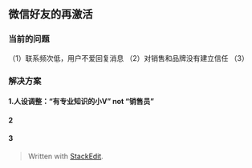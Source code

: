 

## 微信好友的再激活
### 当前的问题
（1）联系频次低，用户不爱回复消息
（2）对销售和品牌没有建立信任
（3）

### 解决方案
#### 1.人设调整：“有专业知识的小V”  not  “销售员”
#### 2
#### 3

> Written with [StackEdit](https://stackedit.io/).


<!--stackedit_data:
eyJoaXN0b3J5IjpbLTEzMTE2OTk4NjgsLTM5NDE3MjcxOV19
-->